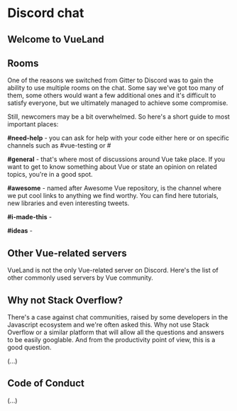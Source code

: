 # Discord chat

## Welcome to VueLand

## Rooms

One of the reasons we switched from Gitter to Discord was to gain the ability to use multiple rooms on the chat. Some say we've got too many of them, some others would want a few additional ones and it's difficult to satisfy everyone, but we ultimately managed to achieve some compromise.

Still, newcomers may be a bit overwhelmed. So here's a short guide to most important places:

**#need-help** - you can ask for help with your code either here or on specific channels such as #vue-testing or #

**#general** - that's where most of discussions around Vue take place. If you want to get to know something about Vue or state an opinion on related topics, you're in a good spot.

**#awesome** - named after Awesome Vue repository, is the channel where we put cool links to anything we find worthy. You can find here tutorials, new libraries and even interesting tweets.

**#i-made-this** - 

**#ideas** -



## Other Vue-related servers

VueLand is not the only Vue-related server on Discord. Here's the list of other commonly used servers by Vue community.

## Why not Stack Overflow?

There's a case against chat communities, raised by some developers in the Javascript ecosystem and we're often asked this. Why not use Stack Overflow or a similar platform that will allow all the questions and answers to be easily googlable. And from the productivity point of view, this is a good question.

(...)

## Code of Conduct

(...)